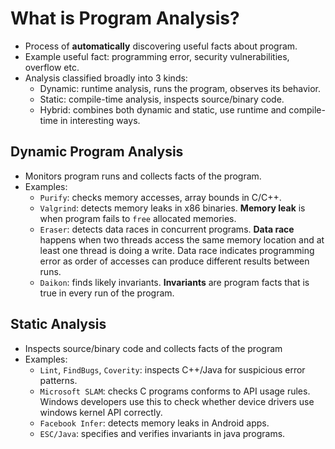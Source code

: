 # What is Program Analysis?
- Process of **automatically** discovering useful facts about program.
- Example useful fact: programming error, security vulnerabilities, overflow etc.
- Analysis classified broadly into 3 kinds:
	- Dynamic: runtime analysis, runs the program, observes its behavior.
	- Static: compile-time analysis, inspects source/binary code.
	- Hybrid: combines both dynamic and static, use runtime and compile-time in interesting ways.

## Dynamic Program Analysis
- Monitors program runs and collects facts of the program.
- Examples:
	- `Purify`: checks memory accesses, array bounds in C/C++.
	- `Valgrind`: detects memory leaks in x86 binaries. **Memory leak** is when program fails to `free` allocated memories.
	- `Eraser`: detects data races in concurrent programs. **Data race** happens when two threads access the same memory location and at least one thread is doing a write. Data race indicates programming error as order of accesses can produce different results between runs.
	- `Daikon`: finds likely invariants. **Invariants** are program facts that is true in every run of the program.

## Static Analysis
- Inspects source/binary code and collects facts of the program
- Examples:
	- `Lint`, `FindBugs`, `Coverity`: inspects C++/Java for suspicious error patterns.
	- `Microsoft SLAM`: checks C programs conforms to API usage rules. Windows developers use this to check whether device drivers use windows kernel API correctly.
	- `Facebook Infer`: detects memory leaks in Android apps.
	- `ESC/Java`: specifies and verifies invariants in java programs.

